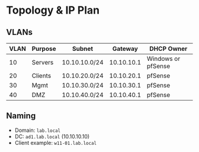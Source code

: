 # Topology & IP Plan

## VLANs
| VLAN | Purpose | Subnet | Gateway | DHCP Owner |
|------|---------|--------|---------|------------|
| 10   | Servers | 10.10.10.0/24 | 10.10.10.1 | Windows or pfSense |
| 20   | Clients | 10.10.20.0/24 | 10.10.20.1 | pfSense |
| 30   | Mgmt    | 10.10.30.0/24 | 10.10.30.1 | pfSense |
| 40   | DMZ     | 10.10.40.0/24 | 10.10.40.1 | pfSense |

## Naming
- Domain: `lab.local`
- DC: `ad1.lab.local` (10.10.10.10)
- Client example: `w11-01.lab.local`
